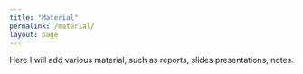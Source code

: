 ```yaml
---
title: "Material"
permalink: /material/
layout: page
---
```


Here I will add various material, such as reports, slides presentations, notes.
